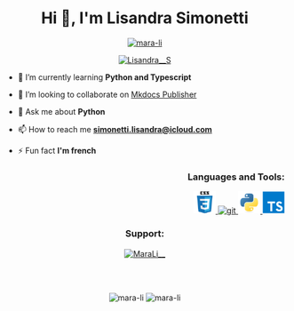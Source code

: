 <h1 align="center">Hi 👋, I'm Lisandra Simonetti</h1>

<p align="center"> <a href="https://github.com/ryo-ma/github-profile-trophy"><img src="https://github-profile-trophy.vercel.app/?username=mara-li" alt="mara-li" /></a> </p>

<p align="center"> <a href="https://twitter.com/Lisandra__S" target="blank"><img src="https://img.shields.io/twitter/follow/Lisandra__S?logo=twitter&style=for-the-badge" alt="Lisandra__S" /></a> </p>

- 🌱 I’m currently learning **Python and Typescript**

- 👯 I’m looking to collaborate on [Mkdocs Publisher](https://github.com/Mara-Li/obsidian-mkdocs-publisher-plugin)

- 💬 Ask me about **Python**

- 📫 How to reach me **simonetti.lisandra@icloud.com**

- ⚡ Fun fact **I'm french**


<h3 align="right">Languages and Tools:</h3>
<p align="right"> <a href="https://www.w3schools.com/css/" target="_blank" rel="noreferrer"> <img src="https://raw.githubusercontent.com/devicons/devicon/master/icons/css3/css3-original-wordmark.svg" alt="css3" width="40" height="40"/> </a> <a href="https://git-scm.com/" target="_blank" rel="noreferrer"> <img src="https://www.vectorlogo.zone/logos/git-scm/git-scm-icon.svg" alt="git" width="40" height="40"/> </a> <a href="https://www.python.org" target="_blank" rel="noreferrer"> <img src="https://raw.githubusercontent.com/devicons/devicon/master/icons/python/python-original.svg" alt="python" width="40" height="40"/> </a> <a href="https://www.typescriptlang.org/" target="_blank" rel="noreferrer"> <img src="https://raw.githubusercontent.com/devicons/devicon/master/icons/typescript/typescript-original.svg" alt="typescript" width="40" height="40"/> </a> </p>

<h3 align="center">Support:</h3>
<p align="center"><a href="https://ko-fi.com/MaraLi__"> <img align="center" src="https://cdn.ko-fi.com/cdn/kofi3.png?v=3" height="50" width="210" alt="MaraLi__" /></a></p>

<br><br>

<p align="center">
  <img src="https://github-readme-stats.vercel.app/api/top-langs?username=mara-li&show_icons=true&locale=en&layout=compact" alt="mara-li" />
  <img src="https://github-readme-stats.vercel.app/api?username=mara-li&show_icons=true&locale=en" alt="mara-li" />
</p>

